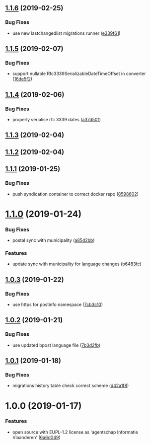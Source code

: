 ## [1.1.6](https://github.com/informatievlaanderen/postal-registry/compare/v1.1.5...v1.1.6) (2019-02-25)


### Bug Fixes

* use new lastchangedlist migrations runner ([e339f61](https://github.com/informatievlaanderen/postal-registry/commit/e339f61))

## [1.1.5](https://github.com/informatievlaanderen/postal-registry/compare/v1.1.4...v1.1.5) (2019-02-07)


### Bug Fixes

* support nullable Rfc3339SerializableDateTimeOffset in converter ([16de5f2](https://github.com/informatievlaanderen/postal-registry/commit/16de5f2))

## [1.1.4](https://github.com/informatievlaanderen/postal-registry/compare/v1.1.3...v1.1.4) (2019-02-06)


### Bug Fixes

* properly serialise rfc 3339 dates ([a37d50f](https://github.com/informatievlaanderen/postal-registry/commit/a37d50f))

## [1.1.3](https://github.com/informatievlaanderen/postal-registry/compare/v1.1.2...v1.1.3) (2019-02-04)

## [1.1.2](https://github.com/informatievlaanderen/postal-registry/compare/v1.1.1...v1.1.2) (2019-02-04)

## [1.1.1](https://github.com/informatievlaanderen/postal-registry/compare/v1.1.0...v1.1.1) (2019-01-25)


### Bug Fixes

* push syndication container to correct docker repo ([8598602](https://github.com/informatievlaanderen/postal-registry/commit/8598602))

# [1.1.0](https://github.com/informatievlaanderen/postal-registry/compare/v1.0.3...v1.1.0) (2019-01-24)


### Bug Fixes

* postal sync with municipality ([a85d2bb](https://github.com/informatievlaanderen/postal-registry/commit/a85d2bb))


### Features

* update sync with municipality for language changes ([b6483fc](https://github.com/informatievlaanderen/postal-registry/commit/b6483fc))

## [1.0.3](https://github.com/informatievlaanderen/postal-registry/compare/v1.0.2...v1.0.3) (2019-01-22)


### Bug Fixes

* use https for postinfo namespace ([7cb3c10](https://github.com/informatievlaanderen/postal-registry/commit/7cb3c10))

## [1.0.2](https://github.com/informatievlaanderen/postal-registry/compare/v1.0.1...v1.0.2) (2019-01-21)


### Bug Fixes

* use updated bpost language file ([7b3d2fb](https://github.com/informatievlaanderen/postal-registry/commit/7b3d2fb))

## [1.0.1](https://github.com/informatievlaanderen/postal-registry/compare/v1.0.0...v1.0.1) (2019-01-18)


### Bug Fixes

* migrations history table check correct scheme ([d42a1f8](https://github.com/informatievlaanderen/postal-registry/commit/d42a1f8))

# 1.0.0 (2019-01-17)


### Features

* open source with EUPL-1.2 license as 'agentschap Informatie Vlaanderen' ([6a6d049](https://github.com/informatievlaanderen/postal-registry/commit/6a6d049))
